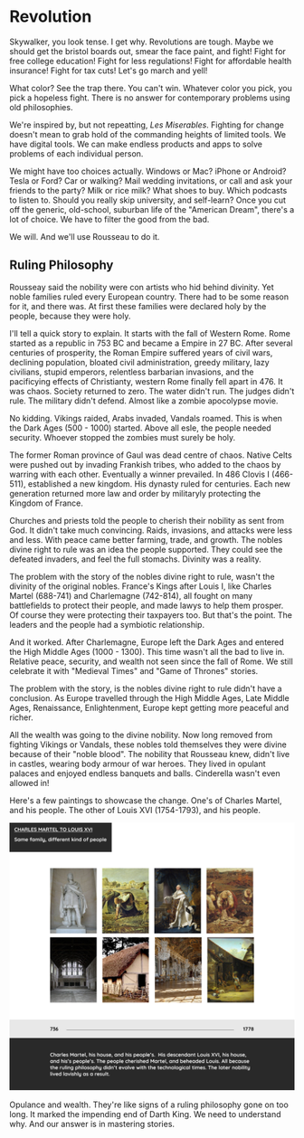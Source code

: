 
# Revolution

Skywalker, you look tense. I get why. Revolutions are tough. Maybe we should get the bristol boards out, smear the face paint, and fight! Fight for free college education! Fight for less regulations! Fight for affordable health insurance! Fight for tax cuts! Let's go march and yell!

What color? See the trap there. You can't win. Whatever color you pick, you pick a hopeless fight. There is no answer for contemporary problems using old philosophies.

We're inspired by, but not repeatting, _Les Miserables_. Fighting for change doesn't mean to grab hold of the commanding heights of limited tools. We have digital tools. We can make endless products and apps to solve problems of each individual person.

We might have too choices actually. Windows or Mac? iPhone or Android? Tesla or Ford? Car or walking? Mail wedding invitations, or call and ask your friends to the party? Milk or rice milk? What shoes to buy. Which podcasts to listen to. Should you really skip university, and self-learn? Once you cut off the generic, old-school, suburban life of the "American Dream", there's a lot of choice. We have to filter the good from the bad.

We will. And we'll use Rousseau to do it.

## Ruling Philosophy

Rousseay said the nobility were con artists who hid behind divinity. Yet noble families ruled every European country. There had to be some reason for it, and there was. At first these families were declared holy by the people, because they were holy.

I'll tell a quick story to explain. It starts with the fall of Western Rome. Rome started as a republic in 753 BC and became a Empire in 27 BC. After several centuries of prosperity, the Roman Empire suffered years of civil wars, declining population, bloated civil administration, greedy military, lazy civilians, stupid emperors, relentless barbarian invasions, and the pacificying effects of Christianty, western Rome finally fell apart in 476. It was chaos. Society returned to zero. The water didn't run. The judges didn't rule. The military didn't defend. Almost like a zombie apocolypse movie.

No kidding. Vikings raided, Arabs invaded, Vandals roamed. This is when the Dark Ages (500 - 1000) started. Above all esle, the people needed security. Whoever stopped the zombies must surely be holy.

The former Roman province of Gaul was dead centre of chaos. Native Celts were pushed out by invading Frankish tribes, who added to the chaos by warring with each other. Eventually a winner prevailed. In 486 Clovis I (466-511), established a new kingdom. His dynasty ruled for centuries. Each new generation returned more law and order by militaryly protecting the Kingdom of France.

Churches and priests told the people to cherish their nobility as sent from God. It didn't take much convincing. Raids, invasions, and attacks were less and less. With peace came better farming, trade, and growth. The nobles divine right to rule was an idea the people supported. They could see the defeated invaders, and feel the full stomachs. Divinity was a reality.

The problem with the story of the nobles divine right to rule, wasn't the divinity of the original nobles. France's Kings after Louis I, like Charles Martel (688-741) and Charlemagne (742-814), all fought on many battlefields to protect their people, and made lawys to help them prosper. Of course they were protecting their taxpayers too. But that's the point. The leaders and the people had a symbiotic relationship.

And it worked. After Charlemagne, Europe left the Dark Ages and entered the High Middle Ages (1000 - 1300). This time wasn't all the bad to live in. Relative peace, security, and wealth not seen since the fall of Rome. We still celebrate it with "Medieval Times" and "Game of Thrones" stories.

The problem with the story, is the nobles divine right to rule didn't have a conclusion. As Europe travelled through the High Middle Ages, Late Middle Ages, Renaissance, Enlightenment, Europe kept getting more peaceful and richer.

All the wealth was going to the divine nobility. Now long removed from fighting Vikings or Vandals, these nobles told themselves they were divine because of their "noble blood". The nobility that Rousseau knew, didn't live in castles, wearing body armour of war heroes. They lived in opulant palaces and enjoyed endless banquets and balls. Cinderella wasn't even allowed in!

Here's a few paintings to showcase the change. One's of Charles Martel, and his people. The other of Louis XVI (1754-1793), and his people.

![Martel to Louis](/img\techvolution-martel-louis.png)

Opulance and wealth. They're like signs of a ruling philosophy gone on too long. It marked the impending end of Darth King. We need to understand why. And our answer is in mastering stories.
